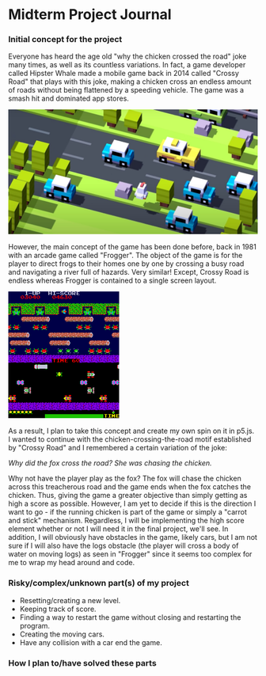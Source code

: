# Midterm Project Journal

### Initial concept for the project

Everyone has heard the age old "why the chicken crossed the road" joke many times, as well as its countless variations. In fact, a game developer called Hipster Whale made a mobile game back in 2014 called "Crossy Road" that plays with this joke, making a chicken cross an endless amount of roads without being flattened by a speeding vehicle. The game was a smash hit and dominated app stores.

![Crossy Road](https://github.com/l-mccarthy/IntroToIM/blob/main/midtermProject/Media/crossy_road.jpg)

However, the main concept of the game has been done before, back in 1981 with an arcade game called "Frogger". The object of the game is for the player to direct frogs to their homes one by one by crossing a busy road and navigating a river full of hazards. Very similar! Except, Crossy Road is endless whereas Frogger is contained to a single screen layout.

![Frogger](https://github.com/l-mccarthy/IntroToIM/blob/main/midtermProject/Media/Frogger_game_arcade.png)

As a result, I plan to take this concept and create my own spin on it in p5.js. I wanted to continue with the chicken-crossing-the-road motif established by "Crossy Road" and I remembered a certain variation of the joke:

_Why did the fox cross the road?_
_She was chasing the chicken._

Why not have the player play as the fox? The fox will chase the chicken across this treacherous road and the game ends when the fox catches the chicken. Thus, giving the game a greater objective than simply getting as high a score as possible. However, I am yet to decide if this is the direction I want to go - if the running chicken is part of the game or simply a "carrot and stick" mechanism. Regardless, I will be implementing the high score element whether or not I will need it in the final project, we'll see. In addition, I will obviously have obstacles in the game, likely cars, but I am not sure if I will also have the logs obstacle (the player will cross a body of water on moving logs) as seen in "Frogger" since it seems too complex for me to wrap my head around and code.

### Risky/complex/unknown part(s) of my project

* Resetting/creating a new level.
* Keeping track of score.
* Finding a way to restart the game without closing and restarting the program.
* Creating the moving cars.
* Have any collision with a car end the game.

### How I plan to/have solved these parts

